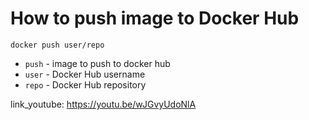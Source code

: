 # How to push image to Docker Hub

```docker
docker push user/repo
```

- `push` - image to push to docker hub
- `user` - Docker Hub username
- `repo` - Docker Hub repository


link_youtube: https://youtu.be/wJGvyUdoNlA

